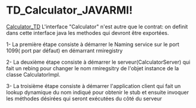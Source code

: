 # TD_Calculator_JAVARMI!
[Calculator_TD](https://user-images.githubusercontent.com/80248505/152502791-1d935a75-9758-46fc-add2-c04c9d542644.png)
L'interface "Calculator" n'est autre que le contrat: on definit dans cette interface java les methodes qui devront être exportées.

1- La première étape consiste à démarrer le Naming service sur le port 1099( port par défaut) en démarrant rmiregistry

2- La deuxième étape consiste à démarrer le serveur(CalculatorServer) qui fait un rebing pour changer le nom rmiregsitry de l'objet instance de la classe CalculatorImpl.

3- La troisième étape consiste à démarrer l'application client qui fait un lookup dynamique du nom indiqué pour obtenir le stub et ensuite invoquer les méthodes désirées qui seront exécutées du côté du serveur
